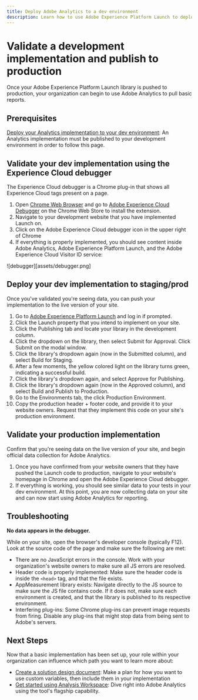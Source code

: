 ```yaml
---
title: Deploy Adobe Analytics to a dev environment
description: Learn how to use Adobe Experience Platform Launch to deploy Adobe Analytics to your development environment.
---
```


# Validate a development implementation and publish to production

Once your Adobe Experience Platform Launch library is pushed to production, your organization can begin to use Adobe Analytics to pull basic reports.

## Prerequisites

[Deploy your Analytics implementation to your dev environment](deploy-dev.md): An Analytics implementation must be published to your development environment in order to follow this page.

## Validate your dev implementation using the Experience Cloud debugger

The Experience Cloud debugger is a Chrome plug-in that shows all Experience Cloud tags present on a page.

1. Open [Chrome Web Browser](https://www.google.com/chrome/) and go to [Adobe Experience Cloud Debugger](https://chrome.google.com/webstore/detail/adobe-experience-cloud-de/ocdmogmohccmeicdhlhhgepeaijenapj) on the Chrome Web Store to install the extension.
2. Navigate to your development website that you have implemented Launch on.
3. Click on the Adobe Experience Cloud debugger icon in the upper right of Chrome
4. If everything is properly implemented, you should see content inside Adobe Analytics, Adobe Experience Platform Launch, and the Adobe Experience Cloud Visitor ID service:

![debugger][assets/debugger.png]

## Deploy your dev implementation to staging/prod

Once you've validated you're seeing data, you can push your implementation to the live version of your site.

1. Go to [Adobe Experience Platform Launch](https://launch.adobe.com) and log in if prompted.
2. Click the Launch property that you intend to implement on your site.
3. Click the Publishing tab and locate your library in the development column.
4. Click the dropdown on the library, then select Submit for Approval. Click Submit on the modal window.
5. Click the library's dropdown again (now in the Submitted column), and select Build for Staging.
6. After a few moments, the yellow colored light on the library turns green, indicating a successful build.
7. Click the library's dropdown again, and select Approve for Publishing.
8. Click the library's dropdown again (now in the Approved column), and select Build and Publish to Production.
9. Go to the Environments tab, the click Production Environment.
10. Copy the production header + footer code, and provide it to your website owners. Request that they implement this code on your site's production environment.

## Validate your production implementation

Confirm that you're seeing data on the live version of your site, and begin official data collection for Adobe Analytics.

1. Once you have confirmed from your website owners that they have pushed the Launch code to production, navigate to your website's homepage in Chrome and open the Adobe Experience Cloud debugger.
2. If everything is working, you should see similar data to your tests in your dev environment. At this point, you are now collecting data on your site and can now start using Adobe Analytics for reporting.

## Troubleshooting

**No data appears in the debugger.**

While on your site, open the browser's developer console (typically F12). Look at the source code of the page and make sure the following are met:

* There are no JavaScript errors in the console. Work with your organization's website owners to make sure all JS errors are resolved.
* Header code is properly implemented: Make sure the header code is inside the `<head>` tag, and that the file exists.
* AppMeasurement library exists: Navigate directly to the JS source to make sure the JS file contains code. If it does not, make sure each environment is created, and that the library is published to its respective environment.
* Interfering plug-ins: Some Chrome plug-ins can prevent image requests from firing. Disable any plug-ins that might stop data from being sent to Adobe's servers.

## Next Steps

Now that a basic implementation has been set up, your role within your organization can influence which path you want to learn more about:

* [Create a solution design document](../prepare/solution-design.md): Make a plan for how you want to use custom variables, then include them in your implementation
* [Get started using Analysis Workspace](/help/analyze/analysis-workspace/home.md): Dive right into Adobe Analytics using the tool's flagship capability.
